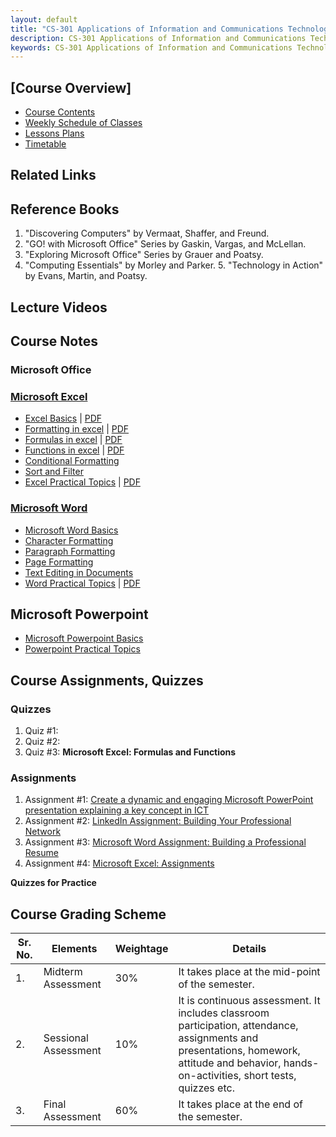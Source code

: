 ```yaml
---
layout: default
title: "CS-301 Applications of Information and Communications Technologies | Complete Study Materials & Practical Guides"
description: CS-301 Applications of Information and Communications Technologies
keywords: CS-301 Applications of Information and Communications Technologies
---
```


## [Course Overview]

- [Course Contents](docs/course-overview-cs301-aict.md)
- [Weekly Schedule of Classes](docs/weekly-schedule-cs301-aict.md)
- [Lessons Plans]()
- [Timetable](#)
  
## Related Links

## Reference Books

1. "Discovering Computers" by Vermaat, Shaffer, and Freund.
2. "GO! with Microsoft Office" Series by Gaskin, Vargas, and McLellan.
3. "Exploring Microsoft Office" Series by Grauer and Poatsy.
4. "Computing Essentials" by Morley and Parker. 5. "Technology in Action" by Evans, Martin, and Poatsy.

## Lecture Videos
  
## Course Notes

### Microsoft Office

### [Microsoft Excel](../ms-excel/index.md)

- [Excel Basics](/ms-excel/docs/basics/) \| [PDF](/downloads/ms-excel/basics.pdf)
- [Formatting in excel](../ms-excel/docs/formatting.md) \| [PDF](/downloads/ms-excel/formatting.pdf)
- [Formulas in excel](../ms-excel/docs/formulas.md) \| [PDF](/downloads/ms-excel/formulas.pdf)
- [Functions in excel](../ms-excel/docs/functions.md) \| [PDF](/downloads/ms-excel/functions.pdf)
- [Conditional Formatting](../ms-excel/docs/advance-features.md)
- [Sort and Filter](../ms-excel/docs/sort-filter.md)
- [Excel Practical Topics](../ms-excel/docs/excel-practicals.md) \| [PDF](/downloads/ms-excel/excel-practicals.pdf)
  
### [Microsoft Word](../ms-word/index.md)

- [Microsoft Word Basics](../ms-word/docs/basics.md)
- [Character Formatting](../ms-word/docs/character-formatting.md)
- [Paragraph Formatting](../ms-word/docs/paragraph-formatting.md)
- [Page Formatting](../ms-word/docs/page-formatting.md)
- [Text Editing in Documents](../ms-word/docs/stylish.md)
- [Word Practical Topics](../ms-word/docs/word-practical.md) \| [PDF](../ms-word/docs/word-practical.pdf)

## Microsoft Powerpoint
  - [Microsoft Powerpoint Basics](../ms-powerpoint/docs/basics.md)
  - [Powerpoint Practical Topics](../ms-powerpoint/docs/powerpoint-practical.md)


## Course Assignments, Quizzes

### Quizzes

1. Quiz #1: 
2. Quiz #2: 
3. Quiz #3: **Microsoft Excel: Formulas and Functions**

### Assignments

1. Assignment #1: [Create a dynamic and engaging Microsoft PowerPoint presentation explaining a key concept in ICT](/cs-301/assignments/assign1.md)
2. Assignment #2: [LinkedIn Assignment: Building Your Professional Network](../social-media/assignments/linkedin-assign1.md)
3. Assignment #3: [Microsoft Word Assignment: Building a Professional Resume](../ms-word/assignments/ms-word-assign1.md)
4. Assignment #4: [Microsoft Excel: Assignments](../ms-excel/)
   
**Quizzes for Practice**


## Course Grading Scheme

| Sr. No. | Elements             | Weightage | Details                                                                                                                                                                                                 |
|---------|----------------------|-----------|---------------------------------------------------------------------------------------------------------------------------------------------------------------------------------------------------------|
| 1.      | Midterm Assessment   | 30%       | It takes place at the mid-point of the semester.                                                                                                                                                         |
| 2.      | Sessional Assessment | 10%       | It is continuous assessment. It includes classroom participation, attendance, assignments and presentations, homework, attitude and behavior, hands-on-activities, short tests, quizzes etc.             |
| 3.      | Final Assessment     | 60%       | It takes place at the end of the semester. |
 